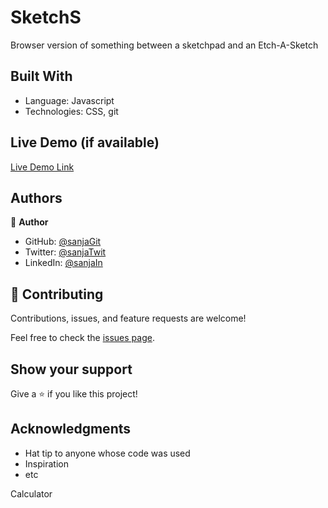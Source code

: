 # SketchS

Browser version of something between a sketchpad and an Etch-A-Sketch

## Built With

- Language: Javascript
- Technologies: CSS, git


## Live Demo (if available)

[Live Demo Link](https://github.com/Sanja969/SketchS)


## Authors

👤 **Author**

- GitHub: [@sanjaGit](https://github.com/Sanja969)
- Twitter: [@sanjaTwit](https://twitter.com/SanjaMandic42)
- LinkedIn: [@sanjaIn](https://linkedin.com/in/sanja-mandic-823995a2/)


## 🤝 Contributing

Contributions, issues, and feature requests are welcome!

Feel free to check the [issues page](../../issues/).

## Show your support

Give a ⭐️ if you like this project!

## Acknowledgments

- Hat tip to anyone whose code was used
- Inspiration
- etc

Calculator
